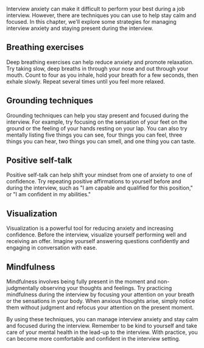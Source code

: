 
Interview anxiety can make it difficult to perform your best during a job interview. However, there are techniques you can use to help stay calm and focused. In this chapter, we'll explore some strategies for managing interview anxiety and staying present during the interview.

Breathing exercises
-------------------

Deep breathing exercises can help reduce anxiety and promote relaxation. Try taking slow, deep breaths in through your nose and out through your mouth. Count to four as you inhale, hold your breath for a few seconds, then exhale slowly. Repeat several times until you feel more relaxed.

Grounding techniques
--------------------

Grounding techniques can help you stay present and focused during the interview. For example, try focusing on the sensation of your feet on the ground or the feeling of your hands resting on your lap. You can also try mentally listing five things you can see, four things you can feel, three things you can hear, two things you can smell, and one thing you can taste.

Positive self-talk
------------------

Positive self-talk can help shift your mindset from one of anxiety to one of confidence. Try repeating positive affirmations to yourself before and during the interview, such as "I am capable and qualified for this position," or "I am confident in my abilities."

Visualization
-------------

Visualization is a powerful tool for reducing anxiety and increasing confidence. Before the interview, visualize yourself performing well and receiving an offer. Imagine yourself answering questions confidently and engaging in conversation with ease.

Mindfulness
-----------

Mindfulness involves being fully present in the moment and non-judgmentally observing your thoughts and feelings. Try practicing mindfulness during the interview by focusing your attention on your breath or the sensations in your body. When anxious thoughts arise, simply notice them without judgment and refocus your attention on the present moment.

By using these techniques, you can manage interview anxiety and stay calm and focused during the interview. Remember to be kind to yourself and take care of your mental health in the lead-up to the interview. With practice, you can become more comfortable and confident in the interview setting.
